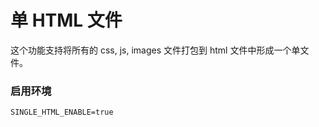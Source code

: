 # 单 HTML 文件

这个功能支持将所有的 css, js, images 文件打包到 html 文件中形成一个单文件。

### 启用环境
```
SINGLE_HTML_ENABLE=true
```
